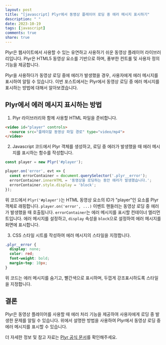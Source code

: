 ```yaml
---
layout: post
title: "[javascript] Plyr에서 동영상 플레이어 로딩 중 에러 메시지 표시하기"
description: " "
date: 2023-10-19
tags: [javascript]
comments: true
share: true
---
```


Plyr은 웹사이트에서 사용할 수 있는 유연하고 사용하기 쉬운 동영상 플레이어 라이브러리입니다. Plyr은 HTML5 동영상 요소를 기반으로 하며, 풍부한 컨트롤 및 사용자 정의 기능을 제공합니다.

Plyr을 사용하다가 동영상 로딩 중에 에러가 발생했을 경우, 사용자에게 에러 메시지를 표시하여 알릴 수 있습니다. 이번 포스트에서는 Plyr에서 동영상 로딩 중 에러 메시지를 표시하는 방법에 대해서 알아보겠습니다.

## Plyr에서 에러 메시지 표시하는 방법

1. Plyr 라이브러리와 함께 사용할 HTML 파일을 준비합니다.

```html
<video id="player" controls>
  <source src="플레이할 동영상 파일 경로" type="video/mp4">
</video>
```

2. Javascript 코드에서 Plyr 객체를 생성하고, 로딩 중 에러가 발생했을 때 에러 메시지를 표시하는 함수를 작성합니다.

```javascript
const player = new Plyr('#player');

player.on('error', evt => {
  const errorContainer = document.querySelector('.plyr__error');
  errorContainer.innerHTML = '동영상을 로딩하는 동안 에러가 발생했습니다.';
  errorContainer.style.display = 'block';
});
```

위 코드에서 `Plyr('#player')`는 HTML 동영상 요소의 ID가 "player"인 요소를 Plyr 객체로 래핑합니다. `player.on('error', ...)` 이벤트 핸들러는 동영상 로딩 중 에러가 발생했을 때 호출됩니다. `errorContainer`는 에러 메시지를 표시할 컨테이너 엘리먼트입니다. 에러 메시지를 설정하고, `display` 속성을 `block`으로 설정하여 에러 메시지를 화면에 표시합니다.

3. CSS 스타일 시트를 작성하여 에러 메시지의 스타일을 지정합니다.

```css
.plyr__error {
  display: none;
  color: red;
  font-weight: bold;
  margin-top: 10px;
}
```

위 코드는 에러 메시지를 숨기고, 빨간색으로 표시하며, 두껍게 강조표시하도록 스타일을 지정합니다.

## 결론

Plyr은 동영상 플레이어를 사용할 때 에러 처리 기능을 제공하여 사용자에게 로딩 중 발생한 문제를 알릴 수 있습니다. 위에서 설명한 방법을 사용하여 Plyr에서 동영상 로딩 중 에러 메시지를 표시할 수 있습니다.

더 자세한 정보 및 참고 자료는 [Plyr 공식 문서](https://plyr.io/)를 확인해주세요.